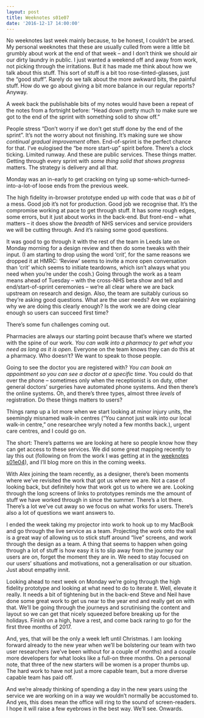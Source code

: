 ```yaml
---
layout: post
title: Weeknotes s01e07
date: '2016-12-17 14:00:00'
---
```

No weeknotes last week mainly because, to be honest, I couldn’t be arsed. My personal weeknotes that these are usually culled from were a little bit grumbly about work at the end of that week – and I don’t think we should air our dirty laundry in public. I just wanted a weekend off and away from work, not picking through the irritations. But it has made me think about how we talk about this stuff. This sort of stuff is a bit too rose-tinted-glasses, just the “good stuff”. Rarely do we talk about the more awkward bits, the painful stuff. How do we go about giving a bit more balance in our regular reports? Anyway.

A week back the publishable bits of my notes would have been a repeat of the notes from a fortnight before: “Head down pretty much to make sure we got to the end of the sprint with something solid to show off.”

People stress “Don’t worry if we don’t get stuff done by the end of the sprint”. It’s not the worry about not finishing. It’s making sure we show _continual gradual improvement_ often. End-of-sprint is the perfect chance for that. I’ve eulogised the “be more start-up” spirit before. There’s a clock ticking. Limited runway. And these are public services. These things matter. Getting through every sprint with _some thing solid that shows progress_ matters. The strategy is delivery and all that.

Monday was an in-early to get cracking on tying up some-which-turned-into-a-lot-of loose ends from the previous week.

The high fidelity in-browser prototype ended up with code that was _a bit_ of a mess. Good job it’s not for production. Good job we recognise that. It’s the compromise working at pace to get through stuff. It has some rough edges, some errors, but it just about works in the back-end. But front-end – what matters – it does show the _breadth_ of NHS services and service providers we will be cutting through. And it’s raising some good questions.

It was good to go through it with the rest of the team in Leeds late on Monday morning for a design review and then do some tweaks with their input. (I am starting to drop using the word ‘crit’, for the same reasons we dropped it at HMRC: ‘Review’ seems to invite a more open conversation than ‘crit’ which seems to initiate teardowns, which isn’t always what you need when you’re under the cosh.) Going through the work as a team means ahead of Tuesday – with the cross-NHS beta show and tell and end/start-of-sprint ceremonies – we’re all clear where we are back upstream on research and design. Also, the team are suitably curious so they’re asking good questions. What are the user needs? Are we explaining why we are doing this clearly enough? Is the work we are doing clear enough so users can succeed first time?

There’s some fun challenges coming out.

Pharmacies are always our starting point because that’s where we started with the spine of our work. _You can walk into a pharmacy to get what you need as long as it is open_. Everyone on the team knows they can do this at a pharmacy. Who doesn’t? We want to speak to those people.

Going to see the doctor you are registered with? _You can book an appointment so you can see a doctor at a specific time_. You could do that over the phone – sometimes only when the receptionist is on duty, other general doctors’ surgeries have automated phone systems. And then there’s the online systems. Oh, and there’s three types, almost three *levels* of registration. Do these things matters to users?

Things ramp up a lot more when we start looking at minor injury units, the seemingly misnamed walk-in centres (“You cannot just walk into our local walk-in centre,” one researchee wryly noted a few months back.), urgent care centres, and I could go on.

The short: There’s patterns we are looking at here so people know how they can get access to these services. We did some great mapping recently to lay this out (following on from the work I was getting at in the [weeknotes s01e04](/weeknotes-s01e04)), and I’ll blog more on this in the coming weeks.

With Alex joining the team recently, as a designer, there’s been moments where we’ve revisited the work that got us where we are. Not a case of looking back, but definitely how that work got us to where we are. Looking through the long screens of links to prototypes reminds me the amount of stuff we have worked through in since the summer. There’s a lot there. There’s a lot we’ve cut away so we focus on what works for users. There’s also a lot of questions we want answers to.

I ended the week taking my projector into work to hook up to my MacBook and go through the live service as a team. Projecting the work onto the wall is a great way of allowing us to stick stuff around “live” screens, and work through the design as a team. A thing that seems to happen when going through a lot of stuff is how easy it is to slip away from the journey our users are on, forget the moment they are in. We need to stay focused on our users’ situations and motivations, not a generalisation or our situation. Just about empathy innit.

Looking ahead to next week on Monday we’re going through the high fidelity prototype and looking at what need to do to iterate it. Well, elevate it really. It needs a bit of tightening but in the back-end Steve and Neil have done some great work to get us near to the year end and really get on with that. We’ll be going through the journeys and scrutinising the content and layout so we can get that nicely squeezed before breaking up for the holidays. Finish on a high, have a rest, and come back raring to go for the first three months of 2017.

And, yes, that will be the only a week left until Christmas. I am looking forward already to the new year when we’ll be bolstering our team with two user researchers (we’ve been without for a couple of months) and a couple more developers for what looks like a full-on three months. On a personal note, that three of the new starters will be women is a proper thumbs up. The hard work to have not just a more capable team, but a more diverse capable team has paid off.

And we’re already thinking of spending a day in the new years using the service we are working on in a way we wouldn’t normally be accustomed to. And yes, this does mean the office will ring to the sound of screen-readers. I hope it will raise a few eyebrows in the best way. We’ll see. Onwards.
